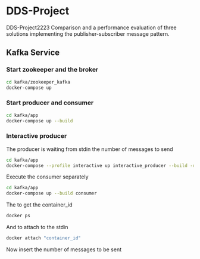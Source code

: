 # DDS-Project
 DDS-Project2223
Comparison and a performance evaluation of three solutions implementing the publisher-subscriber message pattern.
## Kafka Service
### Start zookeeper and the broker

```bash
cd kafka/zookeeper_kafka
docker-compose up 
```

### Start producer and consumer

```bash
cd kafka/app
docker-compose up --build 
```
### Interactive producer 
The producer is waiting from stdin the number of messages to send

```bash
cd kafka/app
docker-compose --profile interactive up interactive_producer --build -d
```
Execute the consumer separately
```bash
cd kafka/app
docker-compose up --build consumer 
```
The to get the container_id
```bash
docker ps
```
And to attach to the stdin 

```bash
docker attach "container_id"
```
Now insert the number of messages to be sent
